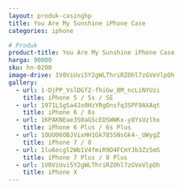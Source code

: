 ```yaml
---
layout: produk-casinghp
title: You Are My Sunshine iPhone Case
categories: iphone

# Produk
product-title: You Are My Sunshine iPhone Case
harga: 90000
sku: hn-0200
image-drive: 1V0ViUvi5Y2gWLThriRZOhl7zGVeVlpOh
gallery:
  - url: 1-DjPP_VslDGfZ-fhiGw_BM_ncLiNYUzi
    title: iPhone 5 / 5s / SE
  - url: 1971LSgSa4Jo0HzYRgOnsfq3SPF9AXAqt
    title: iPhone 6 / 6s
  - url: 1KPAKNEae3S0aGScEDSWWKx-y8YsUzlhx
    title: iPhone 6 Plus / 6s Plus
  - url: 1OUU06OBJVixHH1Gk785SNsGk4-_UWygZ
    title: iPhone 7 / 8
  - url: 1lu6ecgl2Wb1V4fmiR9D4FCmYJb3Zz5mS
    title: iPhone 7 Plus / 8 Plus
  - url: 1V0ViUvi5Y2gWLThriRZOhl7zGVeVlpOh
    title: iPhone X
---
```

